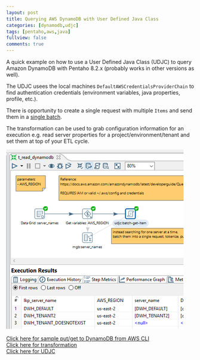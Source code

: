 ```yaml
---
layout: post
title: Querying AWS DynamoDB with User Defined Java Class
categories: [dynamodb,udjc]
tags: [pentaho,aws,java]
fullview: false
comments: true
---
```


A quick example on how to use a User Defined Java Class (UDJC) to query Amazon DynamoDB with Pentaho 8.2.x (probably works in other versions as well).

The UDJC usees the local machines `DefaultAWSCredentialsProviderChain` to find authentication credentials (environment variables, java properties, profile, etc.).

There is opportunity to create a single request with multiple `Items` and send them in a <a href=" https://docs.aws.amazon.com/cli/latest/reference/dynamodb/batch-get-item.html" target="_blank">single batch</a>.

The transformation can be used to grab configuration information for an execution e.g. read server properties for a project/environment/tenant and set them at top of your ETL cycle. 

![alt text](/assets/post-images/2019-03-24-read-dynamodb-001.png "Image 001")

<a href="https://github.com/kiranrajendran/krghio/tree/master/dynamho" target="_blank">Click here for sample put/get to DynamoDB from AWS CLI</a>  
<a href="https://github.com/kiranrajendran/krghio/blob/master/dynamho/t_read_dynamodb.ktr" target="_blank">Click here for transformation</a>  
<a href="https://github.com/kiranrajendran/krghio/blob/master/dynamho/udjc.java" target="_blank">Click here for UDJC</a>  
